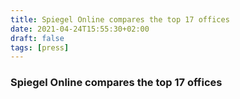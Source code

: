 ```yaml
---
title: Spiegel Online compares the top 17 offices
date: 2021-04-24T15:55:30+02:00
draft: false
tags: [press]
---
```


### Spiegel Online compares the top 17 offices
